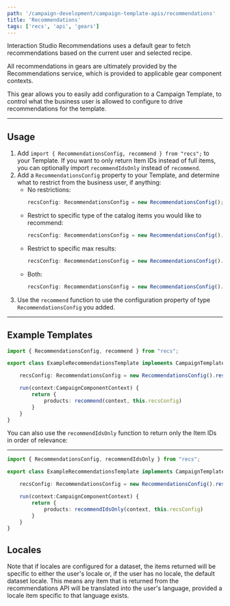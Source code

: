 ```yaml
---
path: '/campaign-development/campaign-template-apis/recommendations'
title: 'Recommendations' 
tags: ['recs', 'api', 'gears']
---
```


Interaction Studio Recommendations uses a default gear to fetch recommendations based on the current user and selected 
recipe.

All recommendations in gears are ultimately provided by the Recommendations service, which is provided to applicable 
gear component contexts.

This gear allows you to easily add configuration to a Campaign Template, to control what the business user is allowed to
configure to drive recommendations for the template.

***
## Usage

1. Add `import { RecommendationsConfig, recommend } from "recs";` to your Template. If you want to only return Item IDs
   instead of full items, you can optionally import `recommendIdsOnly` instead of `recommend`.
2. Add a `RecommendationsConfig` property to your Template, and determine what to restrict from the business user, if anything:
    * No restrictions:
        ```ts
        recsConfig: RecommendationsConfig = new RecommendationsConfig();
        ```
    * Restrict to specific type of the catalog items you would like to recommend:
        ```ts
        recsConfig: RecommendationsConfig = new RecommendationsConfig().restrictItemType('Product');
        ```
    * Restrict to specific max results:
        ```ts
        recsConfig: RecommendationsConfig = new RecommendationsConfig().restrictMaxResults(4);
        ```
    * Both:
        ```ts
        recsConfig: RecommendationsConfig = new RecommendationsConfig().restrictItemType('Product').restrictMaxResults(4);
        ```
3. Use the `recommend` function to use the configuration property of type `RecommendationsConfig` you added.

***
## Example Templates
```ts
import { RecommendationsConfig, recommend } from "recs";

export class ExampleRecommendationsTemplate implements CampaignTemplateComponent {

    recsConfig: RecommendationsConfig = new RecommendationsConfig().restrictItemType("Product");

    run(context:CampaignComponentContext) {
        return {
            products: recommend(context, this.recsConfig)
        }
    }
}
```
You can also use the `recommendIdsOnly` function to return only the Item IDs in order of relevance:
***
```ts
import { RecommendationsConfig, recommendIdsOnly } from "recs";

export class ExampleRecommendationsTemplate implements CampaignTemplateComponent {

    recsConfig: RecommendationsConfig = new RecommendationsConfig().restrictItemType("Product");

    run(context:CampaignComponentContext) {
        return {
            products: recommendIdsOnly(context, this.recsConfig)
        }
    }
}
```

## Locales
Note that if locales are configured for a dataset, the items returned will be specific to either the user's locale or,
if the user has no locale, the default dataset locale. This means any item that is returned from the recommendations API
will be translated into the user's language, provided a locale item specific to that language exists.
